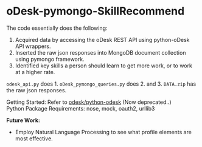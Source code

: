 # oDesk-pymongo-SkillRecommend

The code essentially does the following:

1. Acquired data by accessing the oDesk REST API using python-oDesk API wrappers.
2. Inserted the raw json responses into MongoDB document collection using pymongo framework.
3. Identified key skills a person should learn to get more work, or to work at a higher rate.

`odesk_api.py` does 1.
`oDesk_pymongo_queries.py` does 2. and 3.
`DATA.zip` has the raw json responses.

Getting Started: Refer to [odesk/python-odesk](https://github.com/odesk/python-odesk) (Now deprecated..)<br>
Python Package Requirements: nose, mock, oauth2, urllib3

**Future Work:**<br>
* Employ Natural Language Processing to see what profile elements are most effective.
